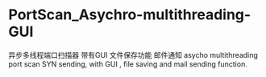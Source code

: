 # PortScan_Asychro-multithreading-GUI
异步多线程端口扫描器  带有GUI  文件保存功能  邮件通知   asycho multithreading port scan SYN sending, with GUI , file saving and mail sending function.
